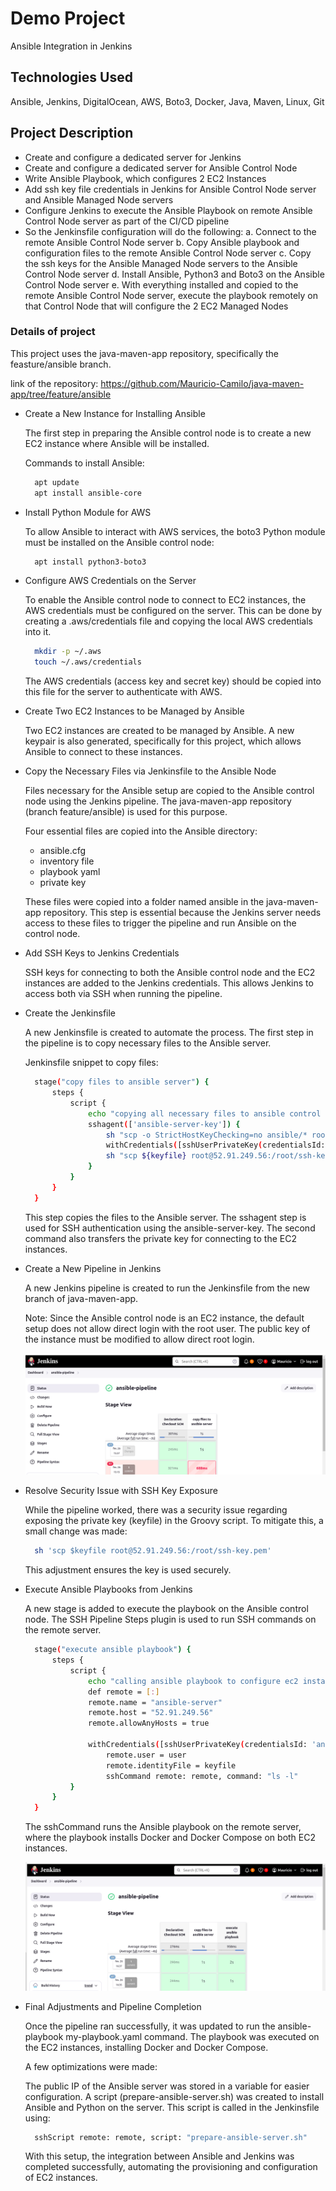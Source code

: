 # Demo Project

Ansible Integration in Jenkins

## Technologies Used

Ansible, Jenkins, DigitalOcean, AWS, Boto3, Docker, Java, Maven, Linux, Git

## Project Description

- Create and configure a dedicated server for Jenkins
- Create and configure a dedicated server for Ansible Control Node
- Write Ansible Playbook, which configures 2 EC2 Instances
- Add ssh key file credentials in Jenkins for Ansible Control Node server and Ansible Managed Node servers
- Configure Jenkins to execute the Ansible Playbook on remote Ansible Control Node server as
part of the CI/CD pipeline
- So the Jenkinsfile configuration will do the following:
    a. Connect to the remote Ansible Control Node server
    b. Copy Ansible playbook and configuration files to the remote Ansible Control Node server
    c. Copy the ssh keys for the Ansible Managed Node servers to the Ansible Control Node server
    d. Install Ansible, Python3 and Boto3 on the Ansible Control Node server
    e. With everything installed and copied to the remote Ansible Control Node server, execute the
    playbook remotely on that Control Node that will configure the 2 EC2 Managed Nodes

### Details of project   

This project uses the java-maven-app repository, specifically the feasture/ansible branch.

link of the repository: https://github.com/Mauricio-Camilo/java-maven-app/tree/feature/ansible

- Create a New Instance for Installing Ansible

  The first step in preparing the Ansible control node is to create a new EC2 instance where Ansible will be installed.

  Commands to install Ansible:

  ```sh
    apt update
    apt install ansible-core  
  ```
- Install Python Module for AWS

  To allow Ansible to interact with AWS services, the boto3 Python module must be installed on the Ansible control node:

  ```sh
    apt install python3-boto3
  ```
- Configure AWS Credentials on the Server

  To enable the Ansible control node to connect to EC2 instances, the AWS credentials must be configured on the server. This can be done by creating a .aws/credentials file and copying the local AWS credentials into it.

  ```sh
    mkdir -p ~/.aws
    touch ~/.aws/credentials  
  ```
  The AWS credentials (access key and secret key) should be copied into this file for the server to authenticate with AWS.

- Create Two EC2 Instances to be Managed by Ansible

  Two EC2 instances are created to be managed by Ansible. A new keypair is also generated, specifically for this project, which allows Ansible to connect to these instances.

- Copy the Necessary Files via Jenkinsfile to the Ansible Node

  Files necessary for the Ansible setup are copied to the Ansible control node using the Jenkins pipeline. The java-maven-app repository (branch feature/ansible) is used for this purpose.

  Four essential files are copied into the Ansible directory:

    - ansible.cfg
    - inventory file
    - playbook yaml
    - private key

  These files were copied into a folder named ansible in the java-maven-app repository. This step is essential because the Jenkins server needs access to these files to trigger the pipeline and run Ansible on the control node.

- Add SSH Keys to Jenkins Credentials

  SSH keys for connecting to both the Ansible control node and the EC2 instances are added to the Jenkins credentials. This allows Jenkins to access both via SSH when running the pipeline.

- Create the Jenkinsfile

  A new Jenkinsfile is created to automate the process. The first step in the pipeline is to copy necessary files to the Ansible server.

  Jenkinsfile snippet to copy files:

  ```sh
    stage("copy files to ansible server") {
        steps {
            script {
                echo "copying all necessary files to ansible control node"
                sshagent(['ansible-server-key']) {
                    sh "scp -o StrictHostKeyChecking=no ansible/* root@52.91.249.56:/root"
                    withCredentials([sshUserPrivateKey(credentialsId: 'ec2-server-key', keyFileVariable: 'keyfile', userNameVariable: 'user')])
                    sh "scp ${keyfile} root@52.91.249.56:/root/ssh-key.pem"
                }
            }
        }
    }  
  ```

  This step copies the files to the Ansible server. The sshagent step is used for SSH authentication using the ansible-server-key. The second command also transfers the private key for connecting to the EC2 instances.

- Create a New Pipeline in Jenkins

  A new Jenkins pipeline is created to run the Jenkinsfile from the new branch of java-maven-app.

  Note: Since the Ansible control node is an EC2 instance, the default setup does not allow direct login with the root user. The public key of the instance must be modified to allow direct root login.

    ![Diagram](./images/ansible-project7-1.png)

- Resolve Security Issue with SSH Key Exposure

  While the pipeline worked, there was a security issue regarding exposing the private key (keyfile) in the Groovy script. To mitigate this, a small change was made:

  ```sh
    sh 'scp $keyfile root@52.91.249.56:/root/ssh-key.pem'
  ```

  This adjustment ensures the key is used securely.

- Execute Ansible Playbooks from Jenkins

  A new stage is added to execute the playbook on the Ansible control node. The SSH Pipeline Steps plugin is used to run SSH commands on the remote server.

  ```sh
    stage("execute ansible playbook") {
        steps {
            script {
                echo "calling ansible playbook to configure ec2 instances"
                def remote = [:]
                remote.name = "ansible-server"
                remote.host = "52.91.249.56"
                remote.allowAnyHosts = true

                withCredentials([sshUserPrivateKey(credentialsId: 'ansible-server-key', keyFileVariable: 'keyfile', usernameVariable: 'user')]) {
                    remote.user = user
                    remote.identityFile = keyfile
                    sshCommand remote: remote, command: "ls -l"                }
            }
        }
    }  
  ```

  The sshCommand runs the Ansible playbook on the remote server, where the playbook installs Docker and Docker Compose on both EC2 instances.

  ![Diagram](./images/ansible-project7-2.png)  

- Final Adjustments and Pipeline Completion

  Once the pipeline ran successfully, it was updated to run the ansible-playbook my-playbook.yaml command. The playbook was executed on the EC2 instances, installing Docker and Docker Compose.

  A few optimizations were made:

  The public IP of the Ansible server was stored in a variable for easier configuration.
  A script (prepare-ansible-server.sh) was created to install Ansible and Python on the server. This script is called in the Jenkinsfile using:

  ```sh
    sshScript remote: remote, script: "prepare-ansible-server.sh"
  ```
  With this setup, the integration between Ansible and Jenkins was completed successfully, automating the provisioning and configuration of EC2 instances.
